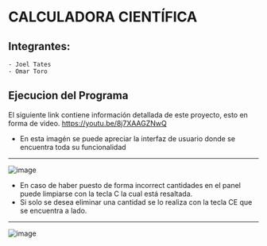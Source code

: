 # CALCULADORA CIENTÍFICA

## Integrantes:
    - Joel Tates
    - Omar Toro

## Ejecucion del Programa
El siguiente link contiene información detallada de este proyecto, esto en forma de video.
https://youtu.be/8j7XAAGZNwQ 

- En esta imagén se puede apreciar la interfaz de usuario donde se encuentra toda su funcionalidad

<hr>

![image](https://user-images.githubusercontent.com/67134018/183910907-b0a5230b-9adc-46f6-9247-ef4e0ac65b01.png)

- En caso de haber puesto de forma incorrect cantidades en el panel puede limpiarse con la tecla C la cual está resaltada.
- Si solo se desea eliminar una cantidad se lo realiza con la tecla CE que se encuentra a lado.

<hr>

![image](https://user-images.githubusercontent.com/67134018/183915133-ad4e1ab1-31de-45f4-8440-49f43c52b383.png)
